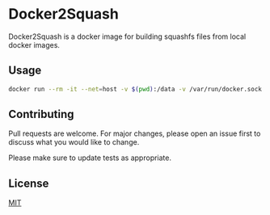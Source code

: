 # Docker2Squash

Docker2Squash is a docker image for building squashfs files from local docker images.

## Usage

```bash
docker run --rm -it --net=host -v $(pwd):/data -v /var/run/docker.sock:/var/run/docker.sock ghcr.io/ckoliber/docker2squash java
```

## Contributing

Pull requests are welcome. For major changes, please open an issue first
to discuss what you would like to change.

Please make sure to update tests as appropriate.

## License

[MIT](https://choosealicense.com/licenses/mit/)
